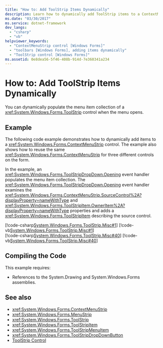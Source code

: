 ```yaml
---
title: "How to: Add ToolStrip Items Dynamically"
description: Learn how to dynamically add ToolStrip items to a ContextMenuStrip control and reuse the same control for several different controls on the form.
ms.date: "03/30/2017"
ms.service: dotnet-framework
dev_langs: 
  - "csharp"
  - "vb"
helpviewer_keywords: 
  - "ContextMenuStrip control [Windows Forms]"
  - "toolbars [Windows Forms], adding items dynamically"
  - "ToolStrip control [Windows Forms]"
ms.assetid: 0e8dea56-5f46-408b-914d-7e360341a234
---
```

# How to: Add ToolStrip Items Dynamically

You can dynamically populate the menu item collection of a <xref:System.Windows.Forms.ToolStrip> control when the menu opens.  
  
## Example  

 The following code example demonstrates how to dynamically add items to a <xref:System.Windows.Forms.ContextMenuStrip> control. The example also shows how to reuse the same <xref:System.Windows.Forms.ContextMenuStrip> for three different controls on the form.  
  
 In the example, an <xref:System.Windows.Forms.ToolStripDropDown.Opening> event handler populates the menu item collection. The <xref:System.Windows.Forms.ToolStripDropDown.Opening> event handler examines the <xref:System.Windows.Forms.ContextMenuStrip.SourceControl%2A?displayProperty=nameWithType> and <xref:System.Windows.Forms.ToolStripItem.OwnerItem%2A?displayProperty=nameWithType> properties and adds a <xref:System.Windows.Forms.ToolStripItem> describing the source control.  
  
 [!code-csharp[System.Windows.Forms.ToolStrip.Misc#1](~/samples/snippets/csharp/VS_Snippets_Winforms/System.Windows.Forms.ToolStrip.Misc/CS/Program.cs#1)]
 [!code-vb[System.Windows.Forms.ToolStrip.Misc#1](~/samples/snippets/visualbasic/VS_Snippets_Winforms/System.Windows.Forms.ToolStrip.Misc/VB/Program.vb#1)]  
[!code-csharp[System.Windows.Forms.ToolStrip.Misc#40](~/samples/snippets/csharp/VS_Snippets_Winforms/System.Windows.Forms.ToolStrip.Misc/CS/Program.cs#40)]
[!code-vb[System.Windows.Forms.ToolStrip.Misc#40](~/samples/snippets/visualbasic/VS_Snippets_Winforms/System.Windows.Forms.ToolStrip.Misc/VB/Program.vb#40)]  
  
## Compiling the Code  

 This example requires:  
  
- References to the System.Drawing and System.Windows.Forms assemblies.  
  
## See also

- <xref:System.Windows.Forms.ContextMenuStrip>
- <xref:System.Windows.Forms.MenuStrip>
- <xref:System.Windows.Forms.ToolStrip>
- <xref:System.Windows.Forms.ToolStripItem>
- <xref:System.Windows.Forms.ToolStripMenuItem>
- <xref:System.Windows.Forms.ToolStripDropDownButton>
- [ToolStrip Control](toolstrip-control-windows-forms.md)
